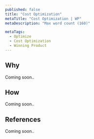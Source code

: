 ```yaml
---
published: false
title: "Cost Optimization"
metaTitle: "Cost Optimization | WP"
metaDescription: "Max word count (160)"

metaTags:
  - Optimize
  - Cost Optimization
  - Winning Product
---
```


## Why
Coming soon..

## How
Coming soon..

## References
Coming soon..

